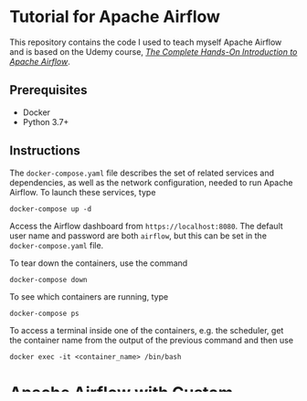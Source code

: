 # Tutorial for Apache Airflow

This repository contains the code I used to teach myself Apache Airflow and is based on the Udemy course, *[The Complete Hands-On Introduction to Apache Airflow](https://www.udemy.com/course/the-complete-hands-on-course-to-master-apache-airflow/)*.

## Prerequisites

* Docker
* Python 3.7+

## Instructions

The `docker-compose.yaml` file describes the set of related services and dependencies, as well as the network configuration, needed to run Apache Airflow. To launch these services, type

```
docker-compose up -d
```

Access the Airflow dashboard from `https://localhost:8080`. The default user name and password are both `airflow`, but this can be set in the `docker-compose.yaml` file.

To tear down the containers, use the command

```
docker-compose down
```

To see which containers are running, type

```
docker-compose ps
```

To access a terminal inside one of the containers, e.g. the scheduler, get the container name from the output of the previous command and then use

```
docker exec -it <container_name> /bin/bash
```

# Apache Airflow with Custom Elasticsearch Plugin

The `docker-compose-es.yaml` file adds in an additional service for running the Elasticsearch search engine. As part of this tutorial, we write a custom plugin whose code is contained in the `plugins/hooks/elastic/elastic_hook.py` file.